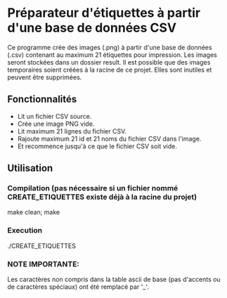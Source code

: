 # Préparateur d'étiquettes à partir d'une base de données CSV

Ce programme crée des images (.png) à partir d'une base de données (.csv) contenant au maximum 21 étiquettes pour impression. Les images seront stockées dans un dossier result. Il est possible que des images temporaires soient créées à la racine de ce projet. Elles sont inutiles et peuvent être supprimées.

## Fonctionnalités

- Lit un fichier CSV source.
- Crée une image PNG vide.
- Lit maximum 21 lignes du fichier CSV.
- Rajoute maximum 21 id et 21 noms du fichier CSV dans l'image.
- Et recommence jusqu'à ce que le fichier CSV soit vide.

## Utilisation

### Compilation (pas nécessaire si un fichier nommé CREATE_ETIQUETTES existe déjà à la racine du projet)
make clean; make

### Execution
./CREATE_ETIQUETTES

### NOTE IMPORTANTE:
Les caractères non compris dans la table ascii de base (pas d'accents ou de caractères spéciaux) ont été remplacé par '_'.

